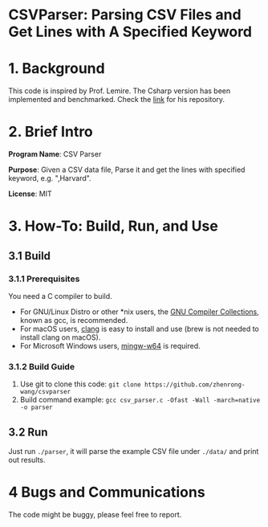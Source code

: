 # CSVParser: Parsing CSV Files and Get Lines with A Specified Keyword

# 1. Background

This code is inspired by Prof. Lemire. The Csharp version has been implemented and benchmarked. Check the [link](https://github.com/lemire/CsharpCVSBench) for his repository.

# 2. Brief Intro

**Program Name**: CSV Parser

**Purpose**: Given a CSV data file, Parse it and get the lines with specified keyword, e.g. ",Harvard".

**License**: MIT

# 3. How-To: Build, Run, and Use

## 3.1 Build

### 3.1.1 Prerequisites

You need a C compiler to build. 

- For GNU/Linux Distro or other *nix users, the [GNU Compiler Collections](https://gcc.gnu.org/), known as gcc, is recommended.
- For macOS users, [clang](https://clang.llvm.org/) is easy to install and use (brew is not needed to install clang on macOS).
- For Microsoft Windows users, [mingw-w64](https://sourceforge.net/projects/mingw-w64/) is required.

### 3.1.2 Build Guide

1. Use git to clone this code: `git clone https://github.com/zhenrong-wang/csvparser`
2. Build command example: `gcc csv_parser.c -Ofast -Wall -march=native -o parser`

## 3.2 Run

Just run `./parser`, it will parse the example CSV file under `./data/` and print out results.

# 4 Bugs and Communications

The code might be buggy, please feel free to report.
